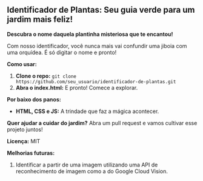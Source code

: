 ##  Identificador de Plantas: Seu guia verde para um jardim mais feliz! 

**Descubra o nome daquela plantinha misteriosa que te encantou!** 

Com nosso identificador, você nunca mais vai confundir uma jiboia com uma orquídea. É só digitar o nome e pronto! 

**Como usar:**

1. **Clone o repo:** `git clone https://github.com/seu_usuario/identificador-de-plantas.git`
2. **Abra o index.html:** E pronto! Comece a explorar.

**Por baixo dos panos:**

* **HTML, CSS e JS:** A trindade que faz a mágica acontecer.

**Quer ajudar a cuidar do jardim?** Abra um pull request e vamos cultivar esse projeto juntos! 

**Licença:** MIT

**Melhorias futuras:**
1. Identificar a partir de uma imagem utilizando uma API de reconhecimento de imagem como a do Google Cloud Vision.
